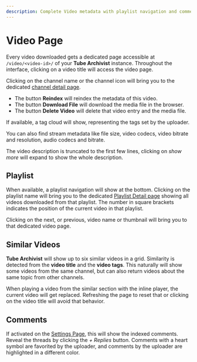```yaml
---
description: Complete Video metadata with playlist navigation and comments.
---
```


# Video Page
Every video downloaded gets a dedicated page accessible at `/video/<video-id>/` of your **Tube Archivist** instance. Throughout the interface, clicking on a video title will access the video page.

Clicking on the channel name or the channel icon will bring you to the dedicated [channel detail page](channels.md#channel-detail).

- The button **Reindex** will reindex the metadata of this video.
- The button **Download File** will download the media file in the browser.
- The button **Delete Video** will delete that video entry and the media file.

If available, a tag cloud will show, representing the tags set by the uploader.

You can also find stream metadata like file size, video codecs, video bitrate and resolution, audio codecs and bitrate. 

The video description is truncated to the first few lines, clicking on *show more* will expand to show the whole description.

## Playlist
When available, a playlist navigation will show at the bottom. Clicking on the playlist name will bring you to the dedicated [Playlist Detail page](playlists.md#playlist-detail) showing all videos downloaded from that playlist. The number in square brackets indicates the position of the current video in that playlist.

Clicking on the next, or previous, video name or thumbnail will bring you to that dedicated video page.

## Similar Videos
**Tube Archivist** will show up to six similar videos in a grid. Similarity is detected from the **video title** and the **video tags**. This naturally will show some videos from the same channel, but can also return videos about the same topic from other channels.

When playing a video from the similar section with the inline player, the current video will get replaced. Refreshing the page to reset that or clicking on the video title will avoid that behavior. 

## Comments
If activated on the [Settings Page](settings/application.md#comments), this will show the indexed comments. Reveal the threads by clicking the *+ Replies* button. Comments with a heart symbol are favorited by the uploader, and comments by the uploader are highlighted in a different color.

